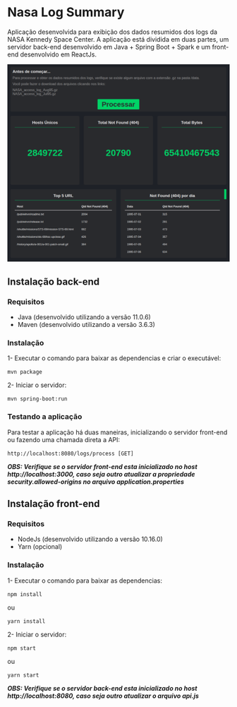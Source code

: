 # Nasa Log Summary

Aplicação desenvolvida para exibição dos dados resumidos dos logs da NASA Kennedy Space Center. A aplicação está dividida em duas partes, um servidor back-end desenvolvido em Java + Spring Boot + Spark e um front-end desenvolvido em ReactJs.

![NasaLogSummary](resources/screenshot.png)

## Instalação back-end
### Requisitos

* Java (desenvolvido utilizando a versão 11.0.6)
* Maven (desenvolvido utilizando a versão 3.6.3)

### Instalação

1- Executar o comando para baixar as dependencias e criar o executável:

```
mvn package
```

2- Iniciar o servidor:

```
mvn spring-boot:run
```

### Testando a aplicação

Para testar a aplicação há duas maneiras, inicializando o servidor front-end ou fazendo uma chamada direta a API:

```
http://localhost:8080/logs/process [GET]
```


_**OBS: Verifique se o servidor front-end esta inicializado no host http://localhost:3000, caso seja outro atualizar a propriedade security.allowed-origins no arquivo application.properties**_


## Instalação front-end
### Requisitos

* NodeJs (desenvolvido utilizando a versão 10.16.0)
* Yarn (opcional)

### Instalação

1- Executar o comando para baixar as dependencias:

```
npm install
```
ou 
```
yarn install
```

2- Iniciar o servidor:

```
npm start
```
ou 
```
yarn start
```

_**OBS: Verifique se o servidor back-end esta inicializado no host http://localhost:8080, caso seja outro atualizar o arquivo api.js**_